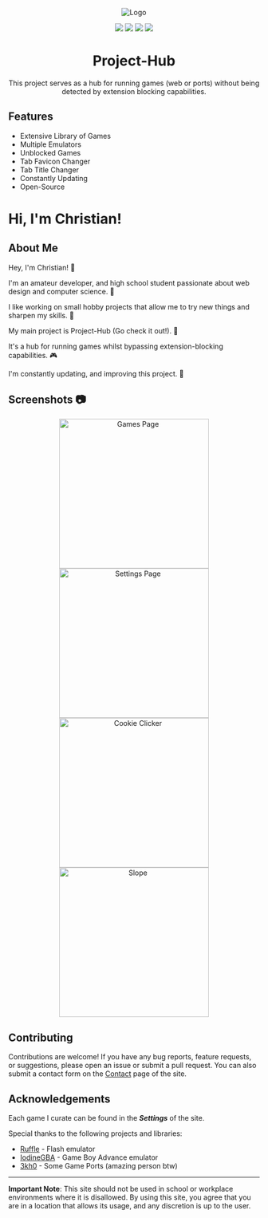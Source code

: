 <!-- Project Logo -->
<p align="center">
  <img src="https://i.ibb.co/mFcmSdd/project-hub-title.png" alt="Logo">
</p>

<!-- Badges -->
<p align="center">
  <a href="https://opensource.org/licenses/"><img src="https://img.shields.io/badge/License-GPL%20v3-yellow.svg?style=for-the-badge&logo=appveyor"></a>
  <a href="https://github.com/unbl0ck/project-hub/network/members"><img src="https://img.shields.io/github/forks/unbl0ck/project-hub?style=for-the-badge&logo=github"></a>
  <img src="https://img.shields.io/github/last-commit/unbl0ck/project-hub?logo=git&style=for-the-badge">
  <img src="https://img.shields.io/maintenance/yes/2023?style=for-the-badge">
</p>

<!-- Project Description -->
<h1 align="center">Project-Hub</h1>
<p align="center">This project serves as a hub for running games (web or ports) without being detected by extension blocking capabilities.</p>

## Features
- Extensive Library of Games
- Multiple Emulators
- Unblocked Games
- Tab Favicon Changer
- Tab Title Changer
- Constantly Updating
- Open-Source

# Hi, I'm Christian!

## About Me
<p>Hey, I'm Christian! 👋</p>
<p>I'm an amateur developer, and high school student passionate about web design and computer science. 🌟</p>
<p>I like working on small hobby projects that allow me to try new things and sharpen my skills. 🎨</p>
<p>My main project is Project-Hub (Go check it out!). 🚀</p>
<p>It's a hub for running games whilst bypassing extension-blocking capabilities. 🎮</p>
<p>I'm constantly updating, and improving this project. 🔄</p>

## Screenshots 📷
<div align="center">
  <img src="https://i.ibb.co/rGb9k0n/screenshot1.png" alt="Games Page" width="300">
  <img src="https://i.ibb.co/QHk121X/screenshot2.png" alt="Settings Page" width="300">
</div>
<div align="center">
  <img src="https://i.ibb.co/28KK7rc/screenshot3.png" alt="Cookie Clicker" width="300">
  <img src="https://i.ibb.co/TrfPyVb/screenshot4.png" alt="Slope" width="300">
</div>

## Contributing
Contributions are welcome! If you have any bug reports, feature requests, or suggestions, please open an issue or submit a pull request.
You can also submit a contact form on the [Contact](https://unbl0ck.github.io/contact.html) page of the site.

## Acknowledgements
Each game I curate can be found in the ***Settings*** of the site.

Special thanks to the following projects and libraries:
- [Ruffle](https://ruffle.rs) - Flash emulator
- [IodineGBA](https://github.com/taisel/IodineGBA) - Game Boy Advance emulator
- [3kh0](https://github.com/3kh0) - Some Game Ports (amazing person btw)

---

**Important Note**: This site should not be used in school or workplace environments where it is disallowed. By using this site, you agree that you are in a location that allows its usage, and any discretion is up to the user.
